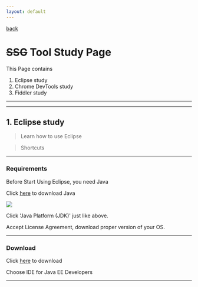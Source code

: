 ```yaml
---
layout: default
---
```


[back](./)

# ~~SSG~~ Tool Study Page

This Page contains 

1. Eclipse study
2. Chrome DevTools study
3. Fiddler study


---
---

## 1. Eclipse study

> Learn how to use Eclipse

> Shortcuts 

---

### Requirements

Before Start Using Eclipse, you need Java

Click [here](http://www.oracle.com/technetwork/java/javase/downloads/index.html) to download Java

![](http://www.oracle.com/ocom/groups/public/@otn/documents/digitalasset/1612441.gif)

Click 'Java Platform (JDK)' just like above.

Accept License Agreement, download proper version of your OS.

---
### Download

Click [here](https://www.eclipse.org/downloads/) to download

Choose IDE for Java EE Developers

---
